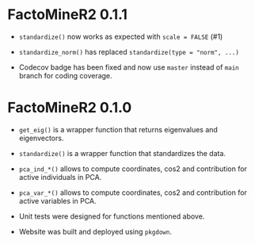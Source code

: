 # FactoMineR2 0.1.1

* `standardize()` now works as expected with `scale = FALSE` (#1)

* `standardize_norm()` has replaced `standardize(type = "norm", ...)`

* Codecov badge has been fixed and now use `master` instead of `main` branch for coding coverage.


# FactoMineR2 0.1.0

* `get_eig()` is a wrapper function that returns eigenvalues and eigenvectors.

* `standardize()` is a wrapper function that standardizes the data.

* `pca_ind_*()` allows to compute coordinates, cos2 and contribution for active individuals in PCA.

* `pca_var_*()` allows to compute coordinates, cos2 and contribution for active variables in PCA.

* Unit tests were designed for functions mentioned above.

* Website was built and deployed using `pkgdown`.
